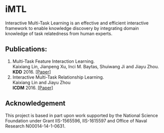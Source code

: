 # iMTL

Interactive Multi-Task Learning is an effective and efficient interactive framework to enable knowledge discovery by integrating domain knowledge of task relatedness from human experts.


## Publications: 
1. Multi-Task Feature Interaction Learning. </br>
   Kaixiang Lin, Jianpeng Xu, Inci M. Baytas, Shuiwang Ji and Jiayu Zhou. </br>
   **KDD** 2016. [[Paper]](https://kaixianglin.github.io/papers/2016KDD_MTIL20160924.pdf) </br>
2. Interactive Multi-Task Relationship Learning. </br>
   Kaixiang Lin and Jiayu Zhou</br> 
   **ICDM** 2016.  [[Paper]](#)
   
## Acknowledgement
This project is based in part upon work supported by the National Science Foundation 
under Grant IIS-1565596, IIS-1615597 and Office of Naval Research N00014-14-1-0631.
